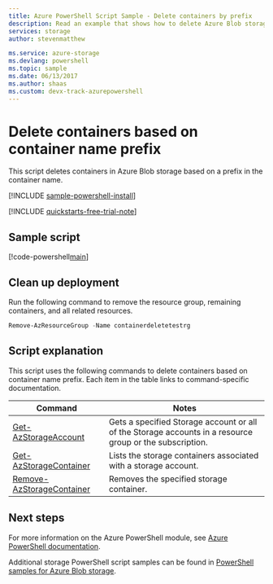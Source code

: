 ```yaml
---
title: Azure PowerShell Script Sample - Delete containers by prefix
description: Read an example that shows how to delete Azure Blob storage based on a prefix in the container name, using Azure PowerShell.
services: storage
author: stevenmatthew

ms.service: azure-storage
ms.devlang: powershell
ms.topic: sample
ms.date: 06/13/2017
ms.author: shaas 
ms.custom: devx-track-azurepowershell
---
```


# Delete containers based on container name prefix

This script deletes containers in Azure Blob storage based on a prefix in the container name.

[!INCLUDE [sample-powershell-install](../../../includes/sample-powershell-install-no-ssh-az.md)]

[!INCLUDE [quickstarts-free-trial-note](../../../includes/quickstarts-free-trial-note.md)]

## Sample script

[!code-powershell[main](../../../powershell_scripts/storage/delete-containers-by-prefix/delete-containers-by-prefix.ps1 "Delete containers by prefix")]

## Clean up deployment

Run the following command to remove the resource group, remaining containers, and all related resources.

```powershell
Remove-AzResourceGroup -Name containerdeletetestrg
```

## Script explanation

This script uses the following commands to delete containers based on container name prefix. Each item in the table links to command-specific documentation.

| Command | Notes |
|---|---|
| [Get-AzStorageAccount](/powershell/module/az.storage/get-azstorageaccount) | Gets a specified Storage account or all of the Storage accounts in a resource group or the subscription. |
| [Get-AzStorageContainer](/powershell/module/az.storage/Get-AzStorageContainer) | Lists the storage containers associated with a storage account. |
| [Remove-AzStorageContainer](/powershell/module/az.storage/Remove-AzStorageContainer) | Removes the specified storage container. |

## Next steps

For more information on the Azure PowerShell module, see [Azure PowerShell documentation](/powershell/azure/).

Additional storage PowerShell script samples can be found in [PowerShell samples for Azure Blob storage](../blobs/storage-samples-blobs-powershell.md).

